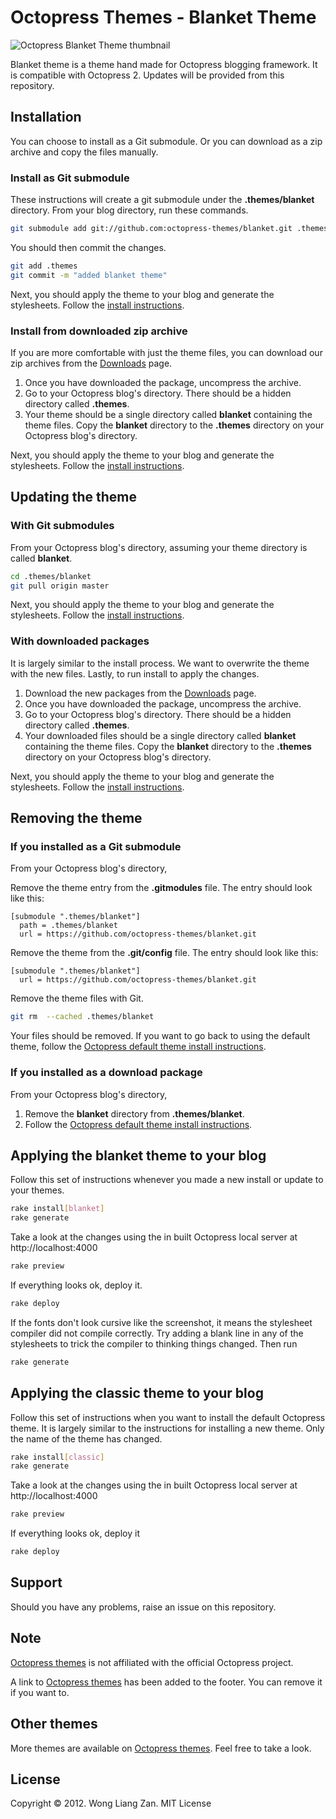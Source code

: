 # Octopress Themes - Blanket Theme

![Octopress Blanket Theme thumbnail](https://s3.amazonaws.com/static.octopressthemes.com/thumbnails/blanket-thumbnail.png)

Blanket theme is a theme hand made for Octopress blogging framework. It is compatible with Octopress 2. Updates will be provided from this repository.

## Installation

You can choose to install as a Git submodule. Or you can download as a zip archive and copy the files manually.

### Install as Git submodule

These instructions will create a git submodule under the __.themes/blanket__ directory. From your blog directory, run these commands.

``` sh
git submodule add git://github.com:octopress-themes/blanket.git .themes/blanket
```

You should then commit the changes.

``` sh
git add .themes
git commit -m "added blanket theme"
```

Next, you should apply the theme to your blog and generate the stylesheets. Follow the [install instructions](#applying-the-blanket-theme-to-your-blog).

### Install from downloaded zip archive

If you are more comfortable with just the theme files, you can download our zip archives from the [Downloads](https://github.com/octopress-themes/blanket/downloads) page.

1. Once you have downloaded the package, uncompress the archive.
2. Go to your Octopress blog's directory. There should be a hidden directory called __.themes__.
3. Your theme should be a single directory called __blanket__ containing the theme files. Copy the __blanket__ directory to the __.themes__ directory on your Octopress blog's directory.

Next, you should apply the theme to your blog and generate the stylesheets. Follow the [install instructions](#applying-the-blanket-theme-to-your-blog).

## Updating the theme

### With Git submodules

From your Octopress blog's directory, assuming your theme directory is called __blanket__.

``` sh
cd .themes/blanket
git pull origin master
```

Next, you should apply the theme to your blog and generate the stylesheets. Follow the [install instructions](#applying-the-blanket-theme-to-your-blog).

### With downloaded packages

It is largely similar to the install process. We want to overwrite the theme with the new files. Lastly, to run install to apply the changes.

1. Download the new packages from the [Downloads](https://github.com/octopress-themes/blanket/downloads) page.
2. Once you have downloaded the package, uncompress the archive.
3. Go to your Octopress blog's directory. There should be a hidden directory called __.themes__.
4. Your downloaded files should be a single directory called __blanket__ containing the theme files. Copy the __blanket__ directory to the __.themes__ directory on your Octopress blog's directory.

Next, you should apply the theme to your blog and generate the stylesheets. Follow the [install instructions](#applying-the-blanket-theme-to-your-blog).

## Removing the theme

### If you installed as a Git submodule

From your Octopress blog's directory,

Remove the theme entry from the __.gitmodules__ file. The entry should look like this:
```
[submodule ".themes/blanket"]
  path = .themes/blanket
  url = https://github.com/octopress-themes/blanket.git
```

Remove the theme from the __.git/config__ file. The entry should look like this:
```
[submodule ".themes/blanket"]
  url = https://github.com/octopress-themes/blanket.git
```

Remove the theme files with Git.
``` sh
git rm  --cached .themes/blanket
```

Your files should be removed. If you want to go back to using the default theme, follow the [Octopress default theme install instructions](#applying-the-blanket-theme-to-your-blog).

### If you installed as a download package

From your Octopress blog's directory,

1. Remove the __blanket__ directory from __.themes/blanket__.
2. Follow the [Octopress default theme install instructions](#applying-the-blankettheme-to-your-blog).

## Applying the blanket theme to your blog

Follow this set of instructions whenever you made a new install or update to your themes.

``` sh
rake install[blanket]
rake generate
```

Take a look at the changes using the in built Octopress local server at http://localhost:4000

``` sh
rake preview
```

If everything looks ok, deploy it.

``` sh
rake deploy
```

If the fonts don't look cursive like the screenshot, it means the stylesheet compiler did not compile correctly. Try adding a blank line in any of the stylesheets to trick the compiler to thinking things changed. Then run

``` sh
rake generate
```

## Applying the classic theme to your blog

Follow this set of instructions when you want to install the default Octopress theme. It is largely similar to the instructions for installing a new theme. Only the name of the theme has changed.

``` sh
rake install[classic]
rake generate
```

Take a look at the changes using the in built Octopress local server at http://localhost:4000

``` sh
rake preview
```

If everything looks ok, deploy it

``` sh
rake deploy
```

## Support

Should you have any problems, raise an issue on this repository.

## Note

[Octopress themes](http://octopressthemes.com) is not affiliated with the official Octopress project.

A link to [Octopress themes](http://octopressthemes.com) has been added to the footer. You can remove it if you want to.

## Other themes

More themes are available on [Octopress themes](http://octopressthemes.com). Feel free to take a look.

## License

Copyright &copy; 2012. Wong Liang Zan. MIT License
